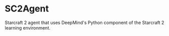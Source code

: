 # SC2Agent
Starcraft 2 agent that uses DeepMind's Python component of the Starcraft 2 learning environment. 
